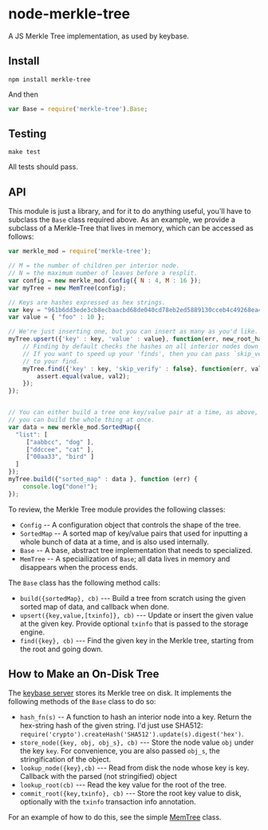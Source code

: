 # node-merkle-tree

A JS Merkle Tree implementation, as used by keybase.

## Install

```
npm install merkle-tree
```

And then

```javascript
var Base = require('merkle-tree').Base;
```

## Testing

```
make test
```

All tests should pass.

## API

This module is just a library, and for it to do anything useful, you'll have to subclass
the `Base` class required above. As an example, we provide a subclass of a Merkle-Tree
that lives in memory, which can be accessed as follows:

```javascript
var merkle_mod = require('merkle-tree');

// M = the number of children per interior node.
// N = the maximum number of leaves before a resplit.
var config = new merkle_mod.Config({ N : 4, M : 16 });
var myTree = new MemTree(config);

// Keys are hashes expressed as hex strings.
var key = "961b6dd3ede3cb8ecbaacbd68de040cd78eb2ed5889130cceb4c49268ea4d506";
var value = { "foo" : 10 };

// We're just inserting one, but you can insert as many as you'd like.
myTree.upsert({'key' : key, 'value' : value}, function(err, new_root_hash) {
	// Finding by default checks the hashes on all interior nodes down the tree.
	// If you want to speed up your 'finds', then you can pass `skip_verify : true`
	// to your find.
	myTree.find({'key' : key, 'skip_verify' : false}, function(err, val2) {
		assert.equal(value, val2);
	});
});


// You can either build a tree one key/value pair at a time, as above, or
// you can build the whole thing at once.
var data = new merkle_mod.SortedMap({
  "list": [
     ["aabbcc", "dog" ],
     ["ddccee", "cat" ],
     ["00aa33", "bird" ]
  ]
});
myTree.build({"sorted_map" : data }, function (err) {
	console.log("done!");
});
```

To review, the Merkle Tree module provides the following classes:

  - `Config` -- A configuration object that controls the shape of the tree.
  - `SortedMap` -- A sorted map of key/value pairs that used for inputting a whole bunch of data at a time,
     and is also used internally.
  - `Base` -- A base, abstract tree implementation that needs to specialized.
  - `MemTree` -- A speciailization of `Base`; all data lives in memory and disappears when the process ends.

The `Base` class has the following method calls:

  - `build({sortedMap}, cb)` --- Build a tree from scratch using the given sorted map of data, and callback
     when done.
  - `upsert({key,value,[txinfo]}, cb)` --- Update or insert the given value at the given key.  Provide optional
     `txinfo` that is passed to the storage engine.
  - `find({key}, cb)` --- Find the given key in the Merkle tree, starting from the root and going down.

## How to Make an On-Disk Tree

The [keybase server](https://keybase.io) stores its Merkle tree on disk.  It
implements the following methods of the `Base` class to do so:

  - `hash_fn(s)` -- A function to hash an interior node into a key.  Return the hex-string hash of the
    given string.  I'd just use SHA512: `require('crypto').createHash('SHA512').update(s).digest('hex')`.
  - `store_node({key, obj, obj_s}, cb)`  --- Store the node value `obj` under the key `key`.  For convenience,
    you are also passed `obj_s`, the stringification of the object.
  - `lookup_node({key},cb)` --- Read from disk the node whose key is key.  Callback with the parsed
    (not stringified) object
  - `lookup_root(cb)` --- Read the key value for the root of the tree.
  - `commit_root({key,txinfo}, cb)` --- Store the root key value to disk, optionally with the `txinfo`
    transaction info annotation.

For an example of how to do this, see the simple [MemTree](https://github.com/keybase/node-merkle-tree/blob/master/src/mem.iced) class.
